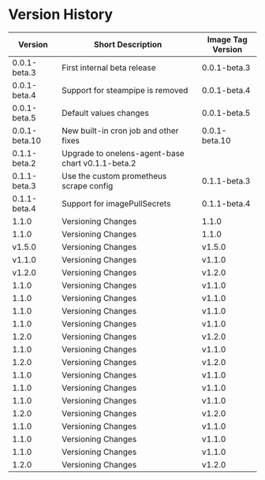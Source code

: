 # Version History

| Version | Short Description | Image Tag Version |
|---------|------------------|------------------|
| 0.0.1-beta.3   | First internal beta release | 0.0.1-beta.3 |
| 0.0.1-beta.4   | Support for steampipe is removed | 0.0.1-beta.4 |
| 0.0.1-beta.5   | Default values changes | 0.0.1-beta.5 |
| 0.0.1-beta.10   | New built-in cron job and other fixes | 0.0.1-beta.10 |
| 0.1.1-beta.2   | Upgrade to onelens-agent-base chart v0.1.1-beta.2      |
| 0.1.1-beta.3 | Use the custom prometheus scrape config |0.1.1-beta.3 | 
| 0.1.1-beta.4 | Support for imagePullSecrets | 0.1.1-beta.4 |
| 1.1.0 | Versioning Changes | 1.1.0 |
| 1.1.0 | Versioning Changes | 1.1.0 |
| v1.5.0 | Versioning Changes | v1.5.0 |
| v1.1.0 | Versioning Changes | v1.1.0 |
| v1.2.0 | Versioning Changes | v1.2.0 |
| 1.1.0 | Versioning Changes | v1.1.0 |
| 1.1.0 | Versioning Changes | v1.1.0 |
| 1.1.0 | Versioning Changes | v1.1.0 |
| 1.1.0 | Versioning Changes | v1.1.0 |
| 1.2.0 | Versioning Changes | v1.2.0 |
| 1.1.0 | Versioning Changes | v1.1.0 |
| 1.2.0 | Versioning Changes | v1.2.0 |
| 1.1.0 | Versioning Changes | v1.1.0 |
| 1.1.0 | Versioning Changes | v1.1.0 |
| 1.1.0 | Versioning Changes | v1.1.0 |
| 1.2.0 | Versioning Changes | v1.2.0 |
| 1.1.0 | Versioning Changes | v1.1.0 |
| 1.1.0 | Versioning Changes | v1.1.0 |
| 1.1.0 | Versioning Changes | v1.1.0 |
| 1.2.0 | Versioning Changes | v1.2.0 |
